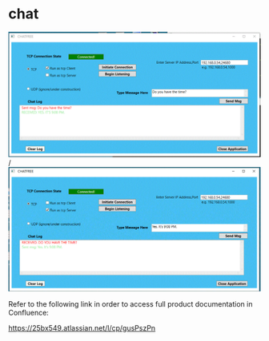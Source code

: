 # chat


![Alt text](./chatfree2.gif) / ![](./chatfree1.gif) 





Refer to the following link in order to access full product documentation in Confluence:

https://25bx549.atlassian.net/l/cp/gusPszPn




